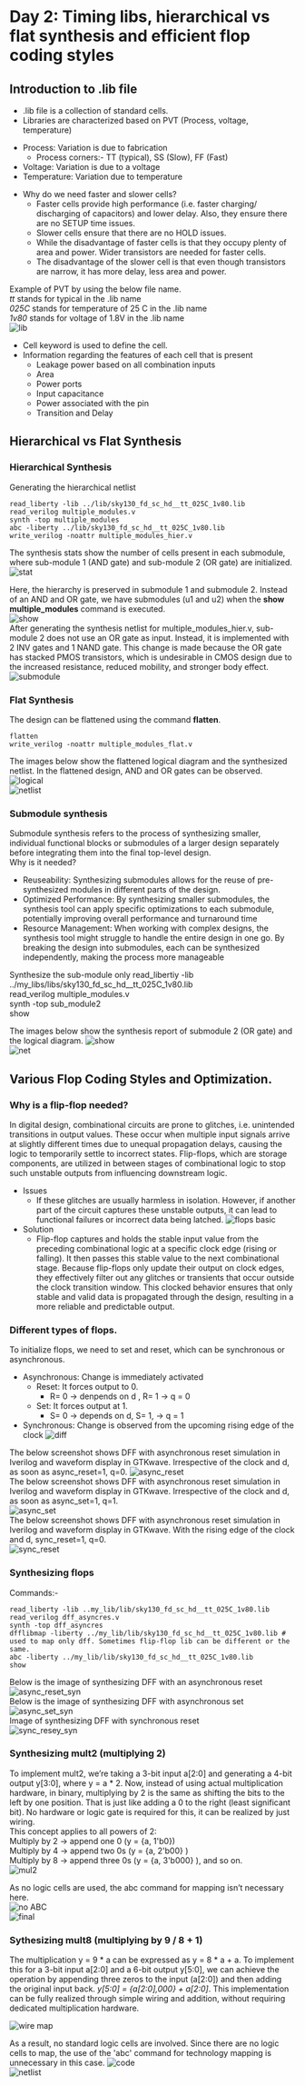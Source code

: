 # Day 2: Timing libs, hierarchical vs flat synthesis and efficient flop coding styles

## Introduction to .lib file
* .lib file is a collection of standard cells. 
* Libraries are characterized based on PVT (Process, voltage, temperature)
- Process: Variation is due to fabrication
  * Process corners:- TT (typical), SS (Slow), FF (Fast)
- Voltage: Variation is due to a voltage
- Temperature: Variation due to temperature

* Why do we need faster and slower cells?
    - Faster cells provide high performance (i.e. faster charging/ discharging of capacitors) and lower delay. Also, they ensure there are no SETUP time issues.
    - Slower cells ensure that there are no HOLD issues.
    - While the disadvantage of faster cells is that they occupy plenty of area and power. Wider transistors are needed for faster cells.
    - The disadvantage of the slower cell is that even though transistors are narrow, it has more delay, less area and power.

Example of PVT by using the below file name.  
*tt* stands for typical in the .lib name  
*025C* stands for temperature of 25 C in the .lib name  
*1v80* stands for voltage of 1.8V in the .lib name  
![lib](https://github.com/Dhruvid98/SFAL-VSD-SoC-Design/blob/main/Day%202/Images/Lab1/Screenshot%202025-05-15%20215430.png)

- Cell keyword is used to define the cell.
- Information regarding the features of each cell that is present
   * Leakage power based on all combination inputs
   * Area
   * Power ports
   * Input capacitance
   * Power associated with the pin
   * Transition and Delay

## Hierarchical vs Flat Synthesis
### Hierarchical Synthesis
Generating the hierarchical netlist
```
read_liberty -lib ../lib/sky130_fd_sc_hd__tt_025C_1v80.lib
read_verilog multiple_modules.v
synth -top multiple_modules
abc -liberty ../lib/sky130_fd_sc_hd__tt_025C_1v80.lib 
write_verilog -noattr multiple_modules_hier.v
```
The synthesis stats show the number of cells present in each submodule, where sub-module 1 (AND gate) and sub-module 2 (OR gate) are initialized.   
![stat](https://github.com/Dhruvid98/SFAL-VSD-SoC-Design/blob/main/Day%202/Images/Hierarchical%20Synthesis/Screenshot%202025-05-16%20225748.png)  

Here, the hierarchy is preserved in submodule 1 and submodule 2. Instead of an AND and OR gate, we have submodules (u1 and u2) when the **show multiple_modules** command is executed.  
![show](https://github.com/Dhruvid98/SFAL-VSD-SoC-Design/blob/main/Day%202/Images/Hierarchical%20Synthesis/Screenshot%202025-05-16%20231701.png)  
After generating the synthesis netlist for multiple_modules_hier.v, sub-module 2 does not use an OR gate as input. Instead, it is implemented with 2 INV gates and 1 NAND gate. This change is made because the OR gate has stacked PMOS transistors, which is undesirable in CMOS design due to the increased resistance, reduced mobility, and stronger body effect.  
![submodule](https://github.com/Dhruvid98/SFAL-VSD-SoC-Design/blob/main/Day%202/Images/Hierarchical%20Synthesis/Screenshot%202025-05-16%20231932.png)  

### Flat Synthesis

The design can be flattened using the command **flatten**.  
```
flatten
write_verilog -noattr multiple_modules_flat.v
```
The images below show the flattened logical diagram and the synthesized netlist. In the flattened design, AND and OR gates can be observed.
![logical](https://github.com/Dhruvid98/SFAL-VSD-SoC-Design/blob/main/Day%202/Images/Flatten/Screenshot%202025-05-16%20234138.png)  
![netlist](https://github.com/Dhruvid98/SFAL-VSD-SoC-Design/blob/main/Day%202/Images/Flatten/Screenshot%202025-05-16%20234346.png)  

### Submodule synthesis 

Submodule synthesis refers to the process of synthesizing smaller, individual functional blocks or submodules of a larger design separately before integrating them into the final top-level design.   
Why is it needed?
- Reuseability: Synthesizing submodules allows for the reuse of pre-synthesized modules in different parts of the design.
- Optimized Performance: By synthesizing smaller submodules, the synthesis tool can apply specific optimizations to each submodule, potentially improving overall performance and turnaround time
- Resource Management: When working with complex designs, the synthesis tool might struggle to handle the entire design in one go. By breaking the design into submodules, each can be synthesized independently, making the process more manageable

Synthesize the sub-module only
read_libertiy -lib ../my_libs/libs/sky130_fd_sc_hd__tt_025C_1v80.lib  
read_verilog multiple_modules.v  
synth -top sub_module2  
show  

The images below show the synthesis report of submodule 2 (OR gate) and the logical diagram. 
![show](https://github.com/Dhruvid98/SFAL-VSD-SoC-Design/blob/main/Day%202/Images/sub_modules/Screenshot%202025-05-17%20002035.png)  
![net](https://github.com/Dhruvid98/SFAL-VSD-SoC-Design/blob/main/Day%202/Images/sub_modules/Screenshot%202025-05-17%20001938.png)  

## Various Flop Coding Styles and Optimization.
### Why is a flip-flop needed?  
In digital design, combinational circuits are prone to glitches, i.e. unintended transitions in output values. These occur when multiple input signals arrive at slightly different times due to unequal propagation delays, causing the logic to temporarily settle to incorrect states. Flip-flops, which are storage components, are utilized in between stages of combinational logic to stop such unstable outputs from influencing downstream logic.  
* Issues
    - If these glitches are usually harmless in isolation. However, if another part of the circuit captures these unstable outputs, it can lead to functional failures or incorrect data being latched.
![flops basic](https://github.com/Dhruvid98/SFAL-VSD-SoC-Design/blob/main/Day%202/Images/Flop%20basic/1.png)
* Solution
    - Flip-flop captures and holds the stable input value from the preceding combinational logic at a specific clock edge (rising or falling). It then passes this stable value to the next combinational stage. Because flip-flops only update their output on clock edges, they effectively filter out any glitches or transients that occur outside the clock transition window. This clocked behavior ensures that only stable and valid data is propagated through the design, resulting in a more reliable and predictable output.
 
### Different types of flops.   
To initialize flops, we need to set and reset, which can be synchronous or asynchronous.  
- Asynchronous: Change is immediately activated
   * Reset: It forces output to 0.  
      - R= 0 -> denpends on d , R= 1 -> q = 0  
   * Set: It forces output at 1.
      - S= 0 -> depends on d, S= 1, -> q = 1
 - Synchronous: Change is observed from the upcoming rising edge of the clock
![diff](https://github.com/Dhruvid98/SFAL-VSD-SoC-Design/blob/main/Day%202/Images/Flop%20basic/2.png)

The below screenshot shows DFF with asynchronous reset simulation in Iverilog and waveform display in GTKwave. Irrespective of the clock and d, as soon as async_reset=1, q=0.
![async_reset](https://github.com/Dhruvid98/SFAL-VSD-SoC-Design/blob/main/Day%202/Images/DFF_simulation/async_reset.png)  
The below screenshot shows DFF with asynchronous reset simulation in Iverilog and waveform display in GTKwave. Irrespective of the clock and d, as soon as async_set=1, q=1.  
![async_set](https://github.com/Dhruvid98/SFAL-VSD-SoC-Design/blob/main/Day%202/Images/DFF_simulation/async_set.png)  
The below screenshot shows DFF with asynchronous reset simulation in Iverilog and waveform display in GTKwave. With the rising edge of the clock and d, sync_reset=1, q=0.  
![sync_reset](https://github.com/Dhruvid98/SFAL-VSD-SoC-Design/blob/main/Day%202/Images/DFF_simulation/sync_reset.png)  

### Synthesizing flops
Commands:-
```
read_liberty -lib ..my_lib/lib/sky130_fd_sc_hd__tt_025C_1v80.lib
read_verilog dff_asyncres.v
synth -top dff_asyncres
dfflibmap -liberty ../my_lib/lib/sky130_fd_sc_hd__tt_025C_1v80.lib # used to map only dff. Sometimes flip-flop lib can be different or the same.
abc -liberty ../my_lib/lib/sky130_fd_sc_hd__tt_025C_1v80.lib
show
```
Below is the image of synthesizing DFF with an asynchronous reset  
![async_reset_syn](https://github.com/Dhruvid98/SFAL-VSD-SoC-Design/blob/main/Day%202/Images/DFF%20Synthesis/async_reset.png)  
Below is the image of synthesizing DFF with asynchronous set  
![async_set_syn](https://github.com/Dhruvid98/SFAL-VSD-SoC-Design/blob/main/Day%202/Images/DFF%20Synthesis/async_set.png)  
Image of synthesizing DFF with synchronous reset   
![sync_resey_syn](https://github.com/Dhruvid98/SFAL-VSD-SoC-Design/blob/main/Day%202/Images/DFF%20Synthesis/sync.png)  

### Synthesizing mult2 (multiplying 2)
To implement mult2, we’re taking a 3-bit input a[2:0] and generating a 4-bit output y[3:0], where y = a * 2. Now, instead of using actual multiplication hardware, in binary, multiplying by 2 is the same as shifting the bits to the left by one position. That is just like adding a 0 to the right (least significant bit). No hardware or logic gate is required for this, it can be realized by just wiring.  
This concept applies to all powers of 2:  
Multiply by 2 → append one 0 (y = {a, 1'b0})  
Multiply by 4 → append two 0s (y = {a, 2'b00} )  
Multiply by 8 → append three 0s (y = {a, 3'b000} ), and so on.  
![mul2](https://github.com/Dhruvid98/SFAL-VSD-SoC-Design/blob/main/Day%202/Images/Optimization%20flop/mult2.png)  

As no logic cells are used, the abc command for mapping isn’t necessary here.  
![no ABC](https://github.com/Dhruvid98/SFAL-VSD-SoC-Design/blob/main/Day%202/Images/Optimization%20flop/mult2_1.png)  
![final](https://github.com/Dhruvid98/SFAL-VSD-SoC-Design/blob/main/Day%202/Images/Optimization%20flop/mult2_2.png)

### Sythesizing mult8 (multiplying by 9 / 8 + 1)
The multiplication y = 9 * a can be expressed as y = 8 * a + a. To implement this for a 3-bit input a[2:0] and a 6-bit output y[5:0], we can achieve the operation by appending three zeros to the input (a[2:0]) and then adding the original input back. *y[5:0] = {a[2:0],000} + a[2:0]*. This implementation can be fully realized through simple wiring and addition, without requiring dedicated multiplication hardware.  

![wire map](https://github.com/Dhruvid98/SFAL-VSD-SoC-Design/blob/main/Day%202/Images/Optimization%20flop/mul8.png)

As a result, no standard logic cells are involved. Since there are no logic cells to map, the use of the 'abc' command for technology mapping is unnecessary in this case.
![code](https://github.com/Dhruvid98/SFAL-VSD-SoC-Design/blob/main/Day%202/Images/Optimization%20flop/mul8_1.png)  
![netlist](https://github.com/Dhruvid98/SFAL-VSD-SoC-Design/blob/main/Day%202/Images/Optimization%20flop/mult8_3.png)
